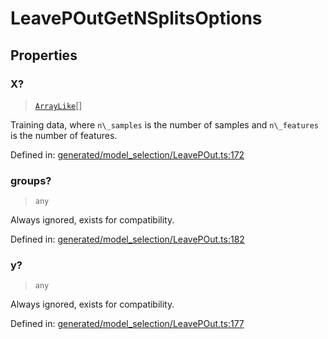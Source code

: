 # LeavePOutGetNSplitsOptions

## Properties

### X?

> [`ArrayLike`](../types/ArrayLike.md)[]

Training data, where `n\_samples` is the number of samples and `n\_features` is the number of features.

Defined in:  [generated/model\_selection/LeavePOut.ts:172](https://github.com/transitive-bullshit/scikit-learn-ts/blob/92ab806/packages/sklearn/src/generated/model_selection/LeavePOut.ts#L172)

### groups?

> `any`

Always ignored, exists for compatibility.

Defined in:  [generated/model\_selection/LeavePOut.ts:182](https://github.com/transitive-bullshit/scikit-learn-ts/blob/92ab806/packages/sklearn/src/generated/model_selection/LeavePOut.ts#L182)

### y?

> `any`

Always ignored, exists for compatibility.

Defined in:  [generated/model\_selection/LeavePOut.ts:177](https://github.com/transitive-bullshit/scikit-learn-ts/blob/92ab806/packages/sklearn/src/generated/model_selection/LeavePOut.ts#L177)
